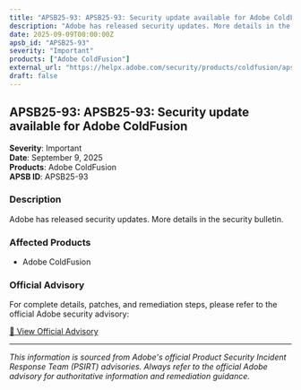```yaml
---
title: "APSB25-93: APSB25-93: Security update available for Adobe ColdFusion"
description: "Adobe has released security updates. More details in the security bulletin."
date: 2025-09-09T00:00:00Z
apsb_id: "APSB25-93"
severity: "Important"
products: ["Adobe ColdFusion"]
external_url: "https://helpx.adobe.com/security/products/coldfusion/apsb25-93.html"
draft: false
---
```


## APSB25-93: APSB25-93: Security update available for Adobe ColdFusion

**Severity**: Important  
**Date**: September 9, 2025  
**Products**: Adobe ColdFusion  
**APSB ID**: APSB25-93

### Description

Adobe has released security updates. More details in the security bulletin.

### Affected Products

- Adobe ColdFusion


### Official Advisory

For complete details, patches, and remediation steps, please refer to the official Adobe security advisory:

[🔗 View Official Advisory](https://helpx.adobe.com/security/products/coldfusion/apsb25-93.html)

---

*This information is sourced from Adobe's official Product Security Incident Response Team (PSIRT) advisories. Always refer to the official Adobe advisory for authoritative information and remediation guidance.*
